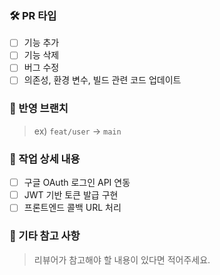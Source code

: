 ### 🛠 PR 타입
- [ ] 기능 추가
- [ ] 기능 삭제
- [ ] 버그 수정
- [ ] 의존성, 환경 변수, 빌드 관련 코드 업데이트

### 🔀 반영 브랜치
> ex) `feat/user` → `main`

### 📌 작업 상세 내용
- [ ] 구글 OAuth 로그인 API 연동
- [ ] JWT 기반 토큰 발급 구현
- [ ] 프론트엔드 콜백 URL 처리

### 📎 기타 참고 사항
> 리뷰어가 참고해야 할 내용이 있다면 적어주세요.
